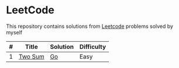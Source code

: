 # LeetCode

This repository contains solutions from [Leetcode](https://leetcode.com/) problems solved by myself

| #   | Title                                             | Solution                          | Difficulty |
| --- | ------------------------------------------------- | --------------------------------- | ---------- |
| 1   | [Two Sum](https://leetcode.com/problems/two-sum/) | [Go](./golang/two-sum/two_sum.go) | Easy       |
